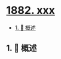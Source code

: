 # [1882. xxx](https://github.com/Tdahuyou/TNotes.leetcode/tree/main/notes/1882.%20xxx)

<!-- region:toc -->

- [1. 📝 概述](#1--概述)

<!-- endregion:toc -->

## 1. 📝 概述
